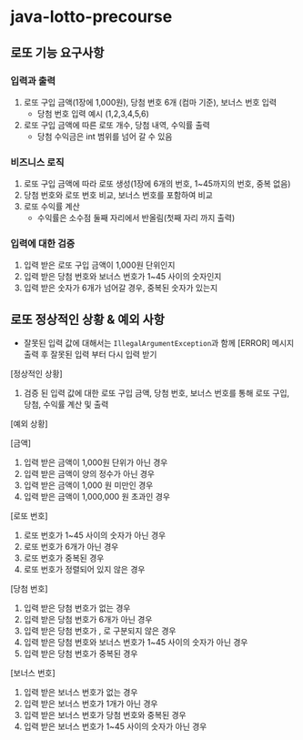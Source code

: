 # java-lotto-precourse

## 로또 기능 요구사항

### 입력과 출력

1. 로또 구입 금액(1장에 1,000원), 당첨 번호 6개 (컴마 기준), 보너스 번호 입력
    - 당첨 번호 입력 예시 (1,2,3,4,5,6)
2. 로또 구입 금액에 따른 로또 개수, 당첨 내역, 수익률 출력
    - 당첨 수익금은 int 범위를 넘어 갈 수 있음

### 비즈니스 로직

1. 로또 구입 금액에 따라 로또 생성(1장에 6개의 번호, 1~45까지의 번호, 중복 없음)
2. 당첨 번호와 로또 번호 비교, 보너스 번호를 포함하여 비교
3. 로또 수익률 계산
    - 수익률은 소수점 둘째 자리에서 반올림(첫째 자리 까지 출력)

### 입력에 대한 검증

1. 입력 받은 로또 구입 금액이 1,000원 단위인지
2. 입력 받은 당첨 번호와 보너스 번호가 1~45 사이의 숫자인지
3. 입력 받은 숫자가 6개가 넘어갈 경우, 중복된 숫자가 있는지

## 로또 정상적인 상황 & 예외 사항

- 잘못된 입력 값에 대해서는 `IllegalArgumentException`과 함께 [ERROR] 메시지 출력 후 잘못된 입력 부터 다시 입력 받기

[정상적인 상황]

1. 검증 된 입력 값에 대한 로또 구입 금액, 당첨 번호, 보너스 번호를 통해 로또 구입, 당첨, 수익률 계산 및 출력

[예외 상황]

[금액]

1. 입력 받은 금액이 1,000원 단위가 아닌 경우
2. 입력 받은 금액이 양의 정수가 아닌 경우
3. 입력 받은 금액이 1,000 원 미만인 경우
4. 입력 받은 금액이 1,000,000 원 초과인 경우

[로또 번호]

1. 로또 번호가 1~45 사이의 숫자가 아닌 경우
2. 로또 번호가 6개가 아닌 경우
3. 로또 번호가 중복된 경우
4. 로또 번호가 정렬되어 있지 않은 경우

[당첨 번호]

1. 입력 받은 당첨 번호가 없는 경우
2. 입력 받은 당첨 번호가 6개가 아닌 경우
3. 입력 받은 당첨 번호가 , 로 구분되지 않은 경우
4. 입력 받은 당첨 번호와 보너스 번호가 1~45 사이의 숫자가 아닌 경우
5. 입력 받은 당첨 번호가 중복된 경우

[보너스 번호]

1. 입력 받은 보너스 번호가 없는 경우
2. 입력 받은 보너스 번호가 1개가 아닌 경우
3. 입력 받은 보너스 번호가 당첨 번호와 중복된 경우
4. 입력 받은 보너스 번호가 1~45 사이의 숫자가 아닌 경우
